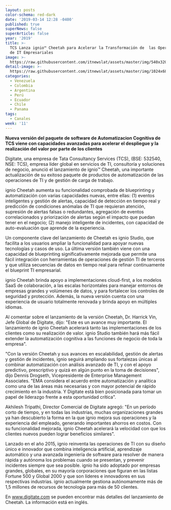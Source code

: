 ```yaml
---
layout: posts
color-schema: red-dark
date: '2019-03-14 12:28 -0400'
published: true
superNews: false
superArticle: false
year: '2019'
title: >-
  TCS Lanza ignio™ Cheetah para Acelerar la Transformación de  las Operaciones
  de IT Empresariales
image: >-
  https://raw.githubusercontent.com/itnewslat/assets/master/img/540x320/igneo-p.jpg
detail-image: >-
  https://raw.githubusercontent.com/itnewslat/assets/master/img/1024x680/igneo-g.jpg
categories:
  - Venezuela
  - Colombia
  - Argentina
  - Perú
  - Ecuador
  - Chile
  - Panama
tags:
  - Canales
week: '11'
---
```

**Nueva versión del paquete de software de Automatizacion Cognitiva de TCS viene con capacidades avanzadas para acelerar el despliegue y la realización del valor por parte de los clientes**

Digitate, una empresa de Tata Consultancy Services (TCS), (BSE: 532540, NSE: TCS), empresa líder global en servicios de TI, consultoría y soluciones de negocio, anunció el lanzamiento de ignio™ Cheetah, una importante actualización de su exitoso paquete de productos de automatización de las operaciones de TI y de  gestión de carga de trabajo.

ignio Cheetah aumenta su funcionalidad comprobada de blueprinting y automatización con varias capacidades nuevas, entre ellas: (1) eventos inteligentes y gestión de alertas, capacidad de detección en tiempo real y predicción de condiciones anómalas de TI que requieran atención, supresión de alertas falsas o redundantes, agregación de eventos correlacionados y priorización de alertas según el impacto que puedan tener en el negocio; (2) manejo inteligente de incidentes, con capacidad de auto-evaluación que aprende de la experiencia.

Un componente clave del lanzamiento de Cheetah es ignio Studio, que facilita a los usuarios ampliar la funcionalidad para apoyar nuevas tecnologías y casos de uso. La última versión también viene con una capacidad de blueprinting significativamente mejorada que permite una fácil integración con herramientas de operaciones de gestión TI de terceros y que utiliza secuencias de datos en tiempo real para refinar continuamente el blueprint TI empresarial.

ignio Cheetah brinda apoyo a implementaciones cloud-first, a los modelos SaaS de colaboración, a las escalas horizontales para manejar entornos de empresas grandes y volúmenes de datos, y para fortalecer los controles de seguridad y protección. Además, la nueva versión cuenta con una experiencia de usuario totalmente renovada y brinda apoyo en múltiples idiomas.

Al comentar sobre el lanzamiento de la versión Cheetah, Dr. Harrick Vin, Jefe Global de Digitate, dijo: "Este es un avance muy importante. El lanzamiento de ignio Cheetah acelerará tanto las implementaciones de los clientes como su realización de valor. ignio Studio también hará más fácil extender la automatización cognitiva a las funciones de negocio de toda la empresa".

"Con la versión Cheetah y sus avances en escalabilidad, gestión de alertas y gestión de incidentes, ignio seguirá ampliando sus fortalezas únicas al combinar automatización con análisis avanzado de TI, y con el apoyo predictivo, prescriptivo y quizá en algún punto en la toma de decisiones", dijo Dennis Drogseth, Vicepresidente de Enterprise Management Associates. "EMA considera el acuerdo entre automatización y analítica como una de las áreas más necesarias y con mayor potencial de  rápido crecimiento en la industria. Y Digitate está bien posicionada para tomar un papel de liderazgo frente a esta oportunidad crítica".

Akhilesh Tripathi, Director Comercial de Digitate agregó: "En un período corto de tiempo, y en todas las industrias, muchas organizaciones grandes ya han descubierto la forma en la que ignio mejora sus operaciones y la experiencia del empleado, generando importantes ahorros en costos. Con su funcionalidad mejorada, ignio Cheetah acelerará la velocidad con que los clientes nuevos pueden lograr beneficios similares".

Lanzado en el año 2015, ignio reinventa las operaciones de TI con su diseño único e innovador que combina inteligencia artificial, aprendizaje automático y una avanzada ingeniería de software para resolver de manera rápida y autónoma los problemas cuando se presentan, y prevenir incidentes siempre que sea posible. ignio ha sido adoptado por empresas grandes, globales, en su mayoría corporaciones que figuran en las listas Fortune 500 y Global 2000 y que son líderes e innovadores en sus respectivas industrias. ignio actualmente gestiona autónomamente más de 1,5 millones de recursos de tecnología para más de 50 clientes.

En www.digitate.com se pueden encontrar más detalles del lanzamiento de Cheetah. La información está en inglés. 